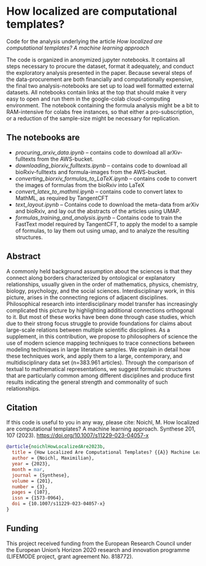# How localized are computational templates?

Code for the analysis underlying the article  *How localized are computational templates? A machine learning approach*

The code is organized in anonymized jupyter notebooks. It contains all steps necessary to procure the dataset, format it adequately, and conduct the exploratory analysis presented in the paper. Because several steps of the data-procurement are both financially and computationally expensive, the final two analysis-notebooks are set up to load well formatted external datasets. All notebooks contain links at the top that should make it very easy to open and run them in the google-colab cloud-computing environment. The notebook containing the formula analysis might be a bit to RAM-intensive for colabs free instances, so that either  a pro-subscription, or a reduction of the sample-size might be necessary for replication.

## The notebooks are

* *procuring_arxiv_data.ipynb* – contains code to download all arXiv-fulltexts from the AWS-bucket.
* *downloading_biorxiv_fulltexts.ipynb* – contains code to download all bioRxiv-fulltexts and formula-images from the AWS-bucket.
* *converting_biorxiv_formulas_to_LaTeX.ipynb* – contains code to convert the images of formulas from the bioRxiv into LaTeX
* *convert_latex_to_mathml.ipynb* – contains code to convert latex to MathML, as required by TangentCFT
* *text_layout.ipynb* – Contains code to download the meta-data from arXiv and bioRxiv, and lay out the abstracts of the articles using UMAP.
* *formulas_training_and_analysis.ipynb* – Contains code to train the FastText model required by TangentCFT, to apply the model to a sample of formulas, to lay them out using umap, and to analyze the resulting structures.

## Abstract
A commonly held background assumption about the sciences is that they connect along borders characterized by ontological or explanatory relationships, usually given in the order of mathematics, physics, chemistry, biology, psychology, and the social sciences. Interdisciplinary work, in this picture, arises in the connecting regions of adjacent disciplines. Philosophical research into interdisciplinary model transfer has increasingly complicated this picture by highlighting additional connections orthogonal to it. But most of these works have been done through case studies, which due to their strong focus struggle to provide foundations for claims about large-scale relations between multiple scientific disciplines. As a supplement, in this contribution, we propose to philosophers of science the use of modern science mapping techniques to trace connections between modeling techniques in large literature samples. We explain in detail how these techniques work, and apply them to a large, contemporary, and multidisciplinary data set (n=383.961 articles). Through the comparison of textual to mathematical representations, we suggest formulaic structures that are particularly common among different disciplines and produce first results indicating the general strength and commonality of such relationships.

## Citation
If this code is useful to you in any way, please cite:
Noichl, M. How localized are computational templates? A machine learning approach. Synthese 201, 107 (2023). https://doi.org/10.1007/s11229-023-04057-x

```bibtex
@article{noichlHowLocalizedAre2023b,
  title = {How Localized Are Computational Templates? {{A}} Machine Learning Approach},
  author = {Noichl, Maximilian},
  year = {2023},
  month = mar,
  journal = {Synthese},
  volume = {201},
  number = {3},
  pages = {107},
  issn = {1573-0964},
  doi = {10.1007/s11229-023-04057-x}
}
```

## Funding

This project received funding from the European Research Council under the European Union’s Horizon 2020 research and innovation programme (LIFEMODE project, grant agreement No. 818772).

